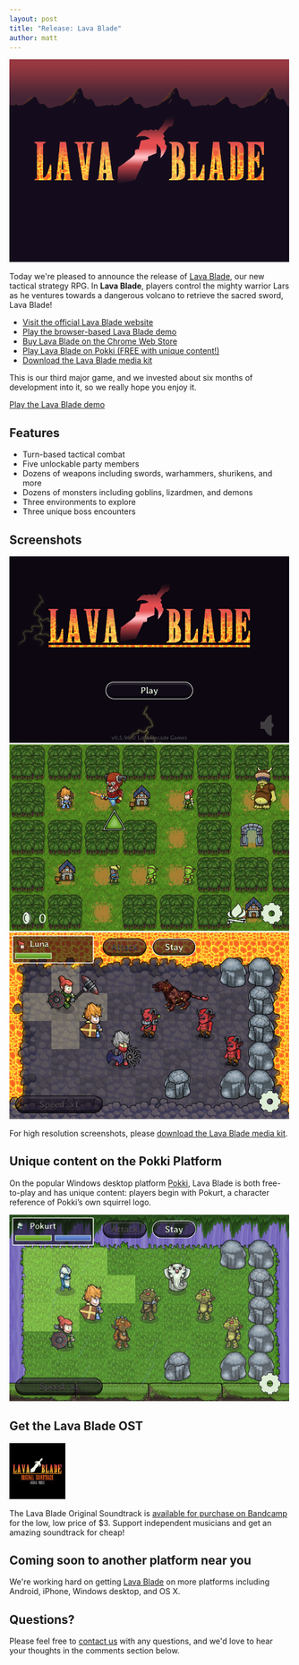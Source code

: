 ```yaml
---
layout: post
title: "Release: Lava Blade"
author: matt
---
```


<div class="full-frame">
	<a href="http://www.lavablade.com/">
		<img alt="Lava Blade" src="/media/images/posts/lava_blade/release.png">
	</a>
</div>

Today we're pleased to announce the release of [Lava Blade][1], our new tactical strategy RPG. In **Lava Blade**, players control the mighty warrior Lars as he ventures towards a dangerous volcano to retrieve the sacred sword, Lava Blade!

* [Visit the official Lava Blade website][1]
* [Play the browser-based Lava Blade demo][2]
* [Buy Lava Blade on the Chrome Web Store][3]
* [Play Lava Blade on Pokki (FREE with unique content!)][8]
* [Download the Lava Blade media kit][5]

This is our third major game, and we invested about six months of development into it, so we really hope you enjoy it.

<a class="download-podcast" href="http://lavablade.lostdecadegames.com/">Play the Lava Blade demo</a>

## Features

* Turn-based tactical combat
* Five unlockable party members
* Dozens of weapons including swords, warhammers, shurikens, and more
* Dozens of monsters including goblins, lizardmen, and demons
* Three environments to explore
* Three unique boss encounters

## Screenshots

<div class="full-frame">
	<a href="http://www.lavablade.com/">
		<img alt="Lava Blade" src="/media/images/posts/lava_blade/screenshots/title.png">
	</a>
</div>

<div class="full-frame">
	<a href="http://www.lavablade.com/">
		<img alt="Lava Blade" src="/media/images/posts/lava_blade/screenshots/overworldForest.png">
	</a>
</div>

<div class="full-frame">
	<a href="http://www.lavablade.com/">
		<img alt="Lava Blade" src="/media/images/posts/lava_blade/screenshots/volcanoBattle.png">
	</a>
</div>

For high resolution screenshots, please [download the Lava Blade media kit][5].

## Unique content on the Pokki Platform

On the popular Windows desktop platform [Pokki][7], Lava Blade is both free-to-play and has unique content: players begin with Pokurt, a character reference of Pokki’s own squirrel logo.

<div class="full-frame">
	<a href="http://www.lavablade.com/">
		<img alt="Lava Blade" src="/media/images/posts/lava_blade/screenshots/pokurt.png">
	</a>
</div>

## Get the Lava Blade OST

<a class="before" href="http://joshuamorse.bandcamp.com/album/lava-blade-original-soundtrack">
	<img alt="Lava Blade OST" src="/media/images/posts/lava_blade/ost.jpg">
</a>

The Lava Blade Original Soundtrack is [available for purchase on Bandcamp][9] for the low, low price of $3. Support independent musicians and get an amazing soundtrack for cheap!

## Coming soon to another platform near you

We're working hard on getting [Lava Blade][1] on more platforms including Android, iPhone, Windows desktop, and OS X.

## Questions?

Please feel free to [contact us][6] with any questions, and we'd love to hear your thoughts in the comments section below.

[1]: http://www.lavablade.com/
[2]: http://lavablade.lostdecadegames.com/
[3]: https://chrome.google.com/webstore/detail/lava-blade/ijpimhdpcjdmokpmpahbnfigfdfmcgmn
[4]: unused
[5]: http://www.lavablade.com/media/lavaBladeMediaKit.zip
[6]: /contact/
[7]: http://www.pokki.com/
[8]: TBD
[9]: http://joshuamorse.bandcamp.com/album/lava-blade-original-soundtrack

